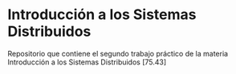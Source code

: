 # Introducción a los Sistemas Distribuidos

Repositorio que contiene el segundo trabajo práctico de la materia Introducción a los Sistemas Distribuidos [75.43]
